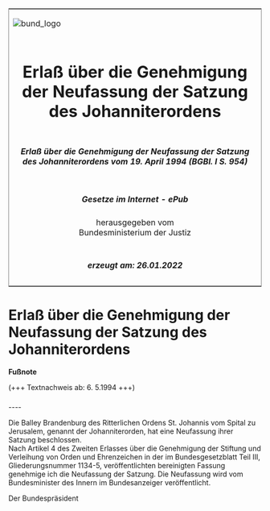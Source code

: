 <span id="DECKBLATT.html"></span>

<table border="0" frame="border" width="100%">

<tr valign="top">

<td align="left">

![bund\_logo](BfJ_2021_Web_de_de.gif)

</td>

<td align="right">

 

</td>

</tr>

<tr align="center" valign="middle">

<td colspan="2">

# Erlaß über die Genehmigung der Neufassung der Satzung des Johanniterordens

</td>

</tr>

<tr align="center" valign="middle">

<td colspan="2">

##### Erlaß über die Genehmigung der Neufassung der Satzung des Johanniterordens vom 19. April 1994 (BGBl. I S. 954)

</td>

</tr>

<tr align="center" valign="middle">

<td colspan="2">

  
  

##### Gesetze im Internet - ePub  
  
herausgegeben vom  
Bundesministerium der Justiz

</td>

</tr>

<tr align="center" valign="bottom">

<td colspan="2">

  
  

##### erzeugt am: 26.01.2022

</td>

</tr>

</table>

<span id="BJNR095400994.html"></span>

# Erlaß über die Genehmigung der Neufassung der Satzung des Johanniterordens

<div>

  
**Fußnote**

<div class="jnhtml">

<div>

<div class="jurAbsatz">

(+++ Textnachweis ab: 6. 5.1994 +++)

</div>

</div>

</div>

</div>

<span id="BJNR095400994BJNE000100308.html"></span>

###   
\----

<div>

<div class="jnhtml">

<div>

<div class="jurAbsatz">

Die Balley Brandenburg des Ritterlichen Ordens St. Johannis vom Spital
zu Jerusalem, genannt der Johanniterorden, hat eine Neufassung ihrer
Satzung beschlossen.  
Nach Artikel 4 des Zweiten Erlasses über die Genehmigung der Stiftung
und Verleihung von Orden und Ehrenzeichen in der im Bundesgesetzblatt
Teil III, Gliederungsnummer 1134-5, veröffentlichten bereinigten Fassung
genehmige ich die Neufassung der Satzung. Die Neufassung wird vom
Bundesminister des Innern im Bundesanzeiger veröffentlicht.

</div>

<div class="jurAbsatz">

<span class="SP">Der Bundespräsident</span>

</div>

</div>

</div>

</div>
